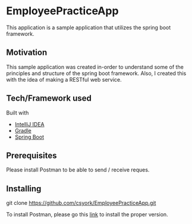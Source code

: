 # EmployeePracticeApp
This application is a sample application that utilizes the spring boot framework.

## Motivation
This sample application was created in-order to understand some of the principles and structure of the spring boot framework. Also, I created this with the idea of making a RESTful web service.

## Tech/Framework used
Built with
- [IntelliJ IDEA](https://www.jetbrains.com/idea/)
- [Gradle](https://gradle.org)
- [Spring Boot](https://spring.io)


## Prerequisites
Please install Postman to be able to send / receive reques.

## Installing
git clone https://github.com/csyork/EmployeePracticeApp.git

To install Postman, please go this [link](https://www.postman.com) to install the proper version. 





